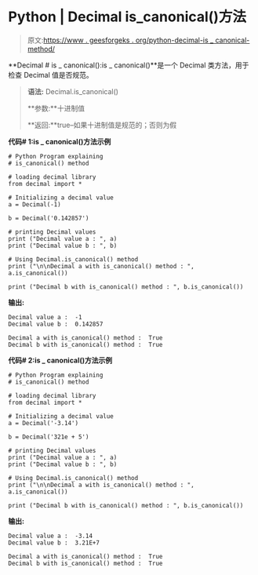 # Python | Decimal is_canonical()方法

> 原文:[https://www . geesforgeks . org/python-decimal-is _ canonical-method/](https://www.geeksforgeeks.org/python-decimal-is_canonical-method/)

**Decimal # is _ canonical():is _ canonical()**是一个 Decimal 类方法，用于检查 Decimal 值是否规范。

> **语法:** Decimal.is_canonical()
> 
> **参数:**十进制值
> 
> **返回:**true–如果十进制值是规范的；否则为假

**代码# 1:is _ canonical()方法示例**

```
# Python Program explaining 
# is_canonical() method

# loading decimal library
from decimal import *

# Initializing a decimal value
a = Decimal(-1)

b = Decimal('0.142857')

# printing Decimal values
print ("Decimal value a : ", a)
print ("Decimal value b : ", b)

# Using Decimal.is_canonical() method
print ("\n\nDecimal a with is_canonical() method : ", a.is_canonical())

print ("Decimal b with is_canonical() method : ", b.is_canonical())
```

**输出:**

```
Decimal value a :  -1
Decimal value b :  0.142857

Decimal a with is_canonical() method :  True
Decimal b with is_canonical() method :  True

```

**代码# 2:is _ canonical()方法示例**

```
# Python Program explaining 
# is_canonical() method

# loading decimal library
from decimal import *

# Initializing a decimal value
a = Decimal('-3.14')

b = Decimal('321e + 5')

# printing Decimal values
print ("Decimal value a : ", a)
print ("Decimal value b : ", b)

# Using Decimal.is_canonical() method
print ("\n\nDecimal a with is_canonical() method : ", a.is_canonical())

print ("Decimal b with is_canonical() method : ", b.is_canonical())
```

**输出:**

```
Decimal value a :  -3.14
Decimal value b :  3.21E+7

Decimal a with is_canonical() method :  True
Decimal b with is_canonical() method :  True

```
